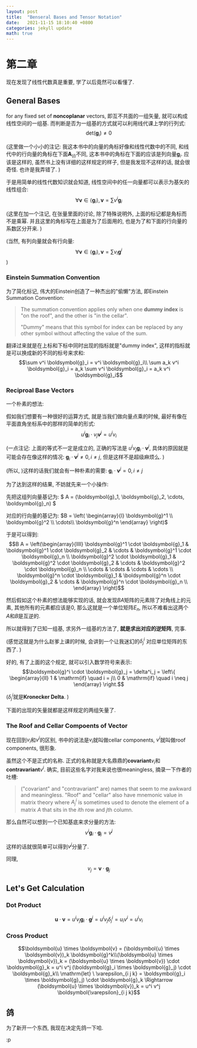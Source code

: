 ```yaml
---
layout: post
title:  "Benseral Bases and Tensor Notation"
date:   2021-11-15 18:10:40 +0800 
categories: jekyll update
math: true
---
```

# 第二章
现在发现了线性代数真是重要, 学了以后竟然可以看懂了. 

## General Bases
for any fixed set of **noncoplanar** vectors, 
即互不共面的一组矢量, 就可以构成线性空间的一组基. 
而判断是否为一组基的方式就可以利用线代课上学的行列式:   
$$\mathrm{det}(\boldsymbol{g}_i) \neq 0$$

(这里做一个小小的注记: 我这本书中的向量的角标好像和线性代数中的不同, 
和线代中的行向量的角标在下面$\boldsymbol{A}_{(i)}$不同, 
这本书中的角标在下面的应该是列向量$\boldsymbol{g}_i$. 
应该是这样的, 虽然书上没有详细的这样规定的样子, 
但是我发现不这样的话, 就会很奇怪. 也许是我弄错了. )

于是用简单的线性代数知识就会知道, 
线性空间中的任一向量都可以表示为基矢的线性组合:    
$$\forall \boldsymbol{v} \in \langle \boldsymbol{g}_i \rangle, 
  \boldsymbol{v} = \sum v^i \boldsymbol{g}_i $$

(这里在加一个注记, 在张量里面的讨论, 除了特殊说明外, 
上面的标记都是角标而不是乘幂. 
并且这里的角标写在上面是为了后面用的, 
也是为了和下面的行向量的系数区分开来. )

(当然, 有列向量就会有行向量:     
$$\forall \boldsymbol{v} \in \langle \boldsymbol{g}_i \rangle, 
  \boldsymbol{v} = \sum v_i \boldsymbol{g}^i $$
)

### Einstein Summation Convention
为了简化标记, 
伟大的Einstein创造了一种杰出的"偷懒"方法, 
即Einstein Summation Convention:    
> The summation convention applies only 
> when one **dummy index** 
> is "on the roof", and the other 
> is "in the cellar".   
> 
> "Dummy" means that this symbol
> for index can be replaced 
> by any other symbol 
> without affecting 
> the value of the sum. 

翻译过来就是在上标和下标中同时出现的指标就是"dummy index", 
这样的指标就是可以换成新的不同的标号来求和:    
$$\sum v^i \boldsymbol{g}_i = v^i \boldsymbol{g}_i\\
  \sum a_k v^i \boldsymbol{g}_i = 
  a_k \sum v^i \boldsymbol{g}_i = 
  a_k v^i \boldsymbol{g}_i$$

### Reciproal Base Vectors
一个朴素的想法: 

假如我们想要有一种很好的运算方式, 就是当我们做向量点乘的时候, 
最好有像在平面直角坐标系中的那样的简单的形式:   
$$u^i \boldsymbol{g}_i \cdot v_j \boldsymbol{v}^j
  = u^i v_i$$

(一点注记: 上面的等式不一定是成立的, 正确的写法是
$u^i v_j \boldsymbol{g}_i \cdot \boldsymbol{v}^j$, 
具体的原因就是可能会存在像这样的情况: 
$\boldsymbol{g}_i \cdot \boldsymbol{v}^j \neq 0,
i \neq j$, 但是这样不是超级麻烦么. )

(所以, )这样的话我们就会有一种朴素的需要: 
$\boldsymbol{g}_i \cdot \boldsymbol{v}^j=0, 
i \neq j$

为了达到这样的结果, 不妨就先来一个小操作: 

先把这组列向量基记为: 
$ A = (\boldsymbol{g}_1, \boldsymbol{g}_2, \cdots, \boldsymbol{g}_n) $

对应的行向量的基记为: 
$B = \left( \begin{array}{l} \boldsymbol{g}^1 \\ \boldsymbol{g}^2 \\ \cdots\\ \boldsymbol{g}^n \end{array} \right)$

于是可以得到:   
$$B A = \left(\begin{array}{llll} \boldsymbol{g}^1 \cdot \boldsymbol{g}_1 & \boldsymbol{g}^1 \cdot \boldsymbol{g}_2 & \cdots & \boldsymbol{g}^1 \cdot \boldsymbol{g}_n \\ \boldsymbol{g}^2 \cdot \boldsymbol{g}_1 & \boldsymbol{g}^2 \cdot \boldsymbol{g}_2 & \cdots & \boldsymbol{g}^2 \cdot \boldsymbol{g}_n \\ \cdots & \cdots & \cdots & \cdots \\ \boldsymbol{g}^n \cdot \boldsymbol{g}_1 & \boldsymbol{g}^n \cdot \boldsymbol{g}_2 & \cdots & \boldsymbol{g}^n \cdot \boldsymbol{g}_n \\ \end{array} \right)$$

然后假如这个朴素的想法能够实现的话, 
就会发现$B A$矩阵的元素除了对角线上的元素, 
其他所有的元素都应该是$0$, 那么这就是一个单位矩阵$E_n$, 
所以不难看出这两个$A$和$B$是互逆的. 

所以就得到了已知一组基, 求另外一组基的方法了, 
**就是求出对应的逆矩阵**, 完事. 

(感觉这就是为什么赵爹上课的时候, 
会讲到一个让我迷幻的$\delta^i_j$
对应单位矩阵的东西了. )

好的, 有了上面的这个规定, 就可以引入数学符号来表示: 
$$\boldsymbol{g}^i \cdot \boldsymbol{g}_j = \delta^i_j = \left\{ \begin{array}{ll} 1 & \mathrm{if} \quad i = j\\ 0 & \mathrm{if} \quad i \neq j \end{array} \right.$$  

($\delta^i_j$就是**Kronecker Delta**. )

下面的出现的矢量就都是这样规定的两组矢量了. 

### The Roof and Cellar Compoents of Vector
现在回到$v_i$和$v^i$的区别, 
书中的说法是$v_i$就叫做cellar components, 
$v^i$就叫做roof components, 
很形象. 

虽然这个不是正式的名称. 
正式的名称就是大名鼎鼎的**covariant**$v_i$和
**contravariant**$v^i$. 
确实, 目前这些名字对我来说也很meaningless, 
摘录一下作者的吐槽: 
> ("covariant" and "contravariant" are) names
> that seem to me awkward and meaningless. 
> "Roof" and "cellar" also have mnemonic value 
> in matrix theory where $A^i_j$ is sometimes
> used to denote the element of a matrix $A$
> that sits in the $i$th row and $j$th column. 

那么自然可以想到一个已知基底来求分量的方法:    
$$v^i \boldsymbol{g}_i \cdot \boldsymbol{g}_j = v^j$$

这样的话就很简单可以得到$v^j$分量了. 

同理,    
$$v_j = \boldsymbol{v} \cdot \boldsymbol{g}_j$$

## Let's Get Calculation
### Dot Product
$$\boldsymbol{u} \cdot \boldsymbol{v} = u^i v_j \boldsymbol{g}_i \cdot \boldsymbol{g}^j = u^i v_j \delta^i_j = u_i v^i = u^i v_i$$

### Cross Product
$$\boldsymbol{u} \times \boldsymbol{v} = (\boldsymbol{u} \times \boldsymbol{v})_k \boldsymbol{g}^k\\(\boldsymbol{u} \times \boldsymbol{v})_k = (\boldsymbol{u} \times \boldsymbol{v}) \cdot \boldsymbol{g}_k = u^i v^j (\boldsymbol{g}_i \times \boldsymbol{g}_j) \cdot \boldsymbol{g}_k\\ \mathrm{let} \  \varepsilon_{i j k} = \boldsymbol{g}_i \times \boldsymbol{g}_j) \cdot \boldsymbol{g}_k \Rightarrow (\boldsymbol{u} \times \boldsymbol{v})_k = u^i v^j \boldsymbol{\varepsilon}_{i j k}$$

## 鸽
为了新开一个东西, 我现在决定先鸽一下哈. 

:p